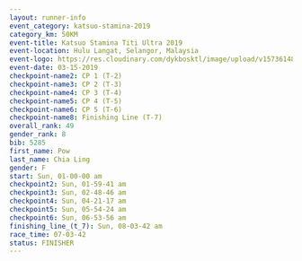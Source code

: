 ```yaml
---
layout: runner-info 
event_category: katsuo-stamina-2019 
category_km: 50KM 
event-title: Katsuo Stamina Titi Ultra 2019 
event-location: Hulu Langat, Selangor, Malaysia 
event-logo: https://res.cloudinary.com/dykbosktl/image/upload/v1573614825/Logo/Logo_p7ft6n.png
event-date: 03-15-2019 
checkpoint-name2: CP 1 (T-2) 
checkpoint-name3: CP 2 (T-3) 
checkpoint-name4: CP 3 (T-4) 
checkpoint-name5: CP 4 (T-5) 
checkpoint-name6: CP 5 (T-6) 
checkpoint-name8: Finishing Line (T-7) 
overall_rank: 49
gender_rank: 8
bib: 5285
first_name: Pow
last_name: Chia Ling
gender: F
start: Sun, 01-00-00 am
checkpoint2: Sun, 01-59-41 am
checkpoint3: Sun, 02-48-46 am
checkpoint4: Sun, 04-21-17 am
checkpoint5: Sun, 05-54-24 am
checkpoint6: Sun, 06-53-56 am
finishing_line_(t_7): Sun, 08-03-42 am
race_time: 07-03-42
status: FINISHER
---
```

